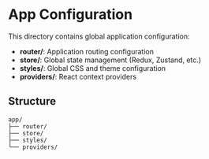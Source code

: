 # App Configuration

This directory contains global application configuration:

- **router/**: Application routing configuration
- **store/**: Global state management (Redux, Zustand, etc.)
- **styles/**: Global CSS and theme configuration
- **providers/**: React context providers

## Structure
```
app/
├── router/
├── store/
├── styles/
└── providers/
```
